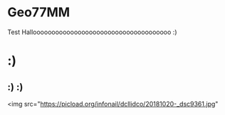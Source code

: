# Geo77MM

Test Hallooooooooooooooooooooooooooooooooooooo :)

# :) 
## :) :)

<img src="https://picload.org/infonail/dcllidco/20181020-_dsc9361.jpg"
